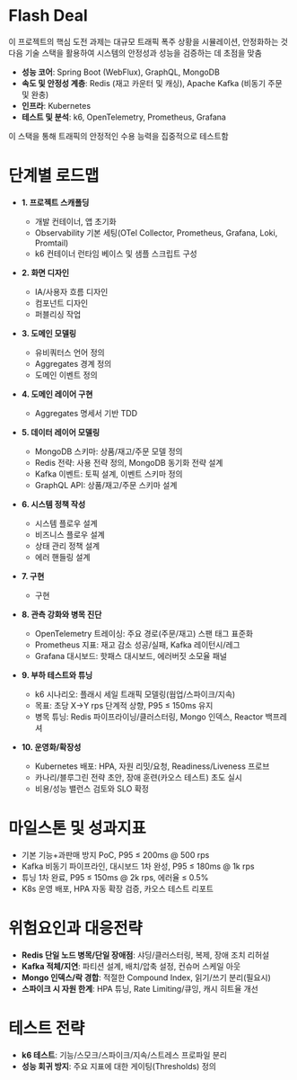 # Flash Deal

이 프로젝트의 핵심 도전 과제는 대규모 트래픽 폭주 상황을 시뮬레이션, 안정화하는 것<br>
다음 기술 스택을 활용하여 시스템의 안정성과 성능을 검증하는 데 초점을 맞춤

- **성능 코어**: Spring Boot (WebFlux), GraphQL, MongoDB<br>
- **속도 및 안정성 계층**: Redis (재고 카운터 및 캐싱), Apache Kafka (비동기 주문 및 완충)<br>
- **인프라**: Kubernetes<br>
- **테스트 및 분석**: k6, OpenTelemetry, Prometheus, Grafana

이 스택을 통해 트래픽의 안정적인 수용 능력을 집중적으로 테스트함

# 단계별 로드맵
- **1. 프로젝트 스캐폴딩**
  - 개발 컨테이너, 앱 초기화
  - Observability 기본 세팅(OTel Collector, Prometheus, Grafana, Loki, Promtail)
  - k6 컨테이너 런타임 베이스 및 샘플 스크립트 구성

- **2. 화면 디자인**
  - IA/사용자 흐름 디자인
  - 컴포넌트 디자인
  - 퍼블리싱 작업

- **3. 도메인 모델링**
  - 유비쿼터스 언어 정의
  - Aggregates 경계 정의
  - 도메인 이벤트 정의

- **4. 도메인 레이어 구현**
  - Aggregates 명세서 기반 TDD

- **5. 데이터 레이어 모델링**
  - MongoDB 스키마: 상품/재고/주문 모델 정의
  - Redis 전략: 사용 전략 정의, MongoDB 동기화 전략 설계
  - Kafka 이벤트: 토픽 설계, 이벤트 스키마 정의
  - GraphQL API: 상품/재고/주문 스키마 설계
  
- **6. 시스템 정책 작성**
  - 시스템 플로우 설계
  - 비즈니스 플로우 설계
  - 상태 관리 정책 설계
  - 에러 핸들링 설계

- **7. 구현**
  - 구현

- **8. 관측 강화와 병목 진단**
  - OpenTelemetry 트레이싱: 주요 경로(주문/재고) 스팬 태그 표준화
  - Prometheus 지표: 재고 감소 성공/실패, Kafka 레이턴시/레그
  - Grafana 대시보드: 핫패스 대시보드, 에러버짓 소모율 패널

- **9. 부하 테스트와 튜닝**
  - k6 시나리오: 플래시 세일 트래픽 모델링(웜업/스파이크/지속)
  - 목표: 초당 X→Y rps 단계적 상향, P95 ≤ 150ms 유지
  - 병목 튜닝: Redis 파이프라이닝/클러스터링, Mongo 인덱스, Reactor 백프레셔

- **10. 운영화/확장성**
  - Kubernetes 배포: HPA, 자원 리밋/요청, Readiness/Liveness 프로브
  - 카나리/블루그린 전략 초안, 장애 훈련(카오스 테스트) 초도 실시
  - 비용/성능 밸런스 검토와 SLO 확정

# 마일스톤 및 성과지표
- 기본 기능+과판매 방지 PoC, P95 ≤ 200ms @ 500 rps
- Kafka 비동기 파이프라인, 대시보드 1차 완성, P95 ≤ 180ms @ 1k rps
- 튜닝 1차 완료, P95 ≤ 150ms @ 2k rps, 에러율 ≤ 0.5%
- K8s 운영 배포, HPA 자동 확장 검증, 카오스 테스트 리포트

# 위험요인과 대응전략
- **Redis 단일 노드 병목/단일 장애점**: 샤딩/클러스터링, 복제, 장애 조치 리허설
- **Kafka 적체/지연**: 파티션 설계, 배치/압축 설정, 컨슈머 스케일 아웃
- **Mongo 인덱스/락 경합**: 적절한 Compound Index, 읽기/쓰기 분리(필요시)
- **스파이크 시 자원 한계**: HPA 튜닝, Rate Limiting/큐잉, 캐시 히트율 개선

# 테스트 전략
- **k6 테스트**: 기능/스모크/스파이크/지속/스트레스 프로파일 분리
- **성능 회귀 방지**: 주요 지표에 대한 게이팅(Thresholds) 정의
